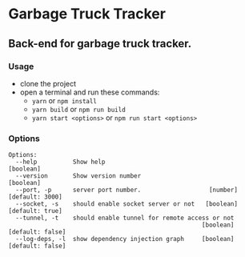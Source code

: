 # Garbage Truck Tracker

## Back-end for garbage truck tracker.

### Usage
* clone the project
* open a terminal and run these commands:
	* `yarn` or `npm install`
	* `yarn build` or `npm run build`
	* `yarn start <options>` or `npm run start <options>`

### Options
```text
Options:
  --help          Show help                                            [boolean]
  --version       Show version number                                  [boolean]
  --port, -p      server port number.                   [number] [default: 3000]
  --socket, -s    should enable socket server or not   [boolean] [default: true]
  --tunnel, -t    should enable tunnel for remote access or not
                                                      [boolean] [default: false]
  --log-deps, -l  show dependency injection graph     [boolean] [default: false]
```
